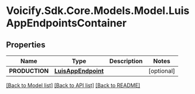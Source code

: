 # Voicify.Sdk.Core.Models.Model.LuisAppEndpointsContainer
## Properties

Name | Type | Description | Notes
------------ | ------------- | ------------- | -------------
**PRODUCTION** | [**LuisAppEndpoint**](LuisAppEndpoint.md) |  | [optional] 

[[Back to Model list]](../README.md#documentation-for-models) [[Back to API list]](../README.md#documentation-for-api-endpoints) [[Back to README]](../README.md)

